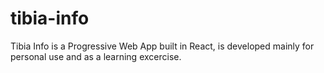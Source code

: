 # tibia-info
Tibia Info is a Progressive Web App built in React, is developed mainly for personal use and as a learning excercise.
